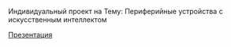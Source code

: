 Индивидуальный проект на Тему: Периферийные устройства с искусственным интеллектом

[Презентация](https://www.figma.com/design/NQyKToriqjwoEkQ2GQlI0g/%D0%98%D0%BD%D0%B4%D0%B8%D0%B2%D0%B8%D0%B4%D1%83%D0%B0%D0%BB%D1%8C%D0%BD%D1%8B%D0%B9-%D0%9F%D1%80%D0%BE%D0%B5%D0%BA%D1%82?node-id=0-1&t=S8PgIo9egmqXpdwR-1)
